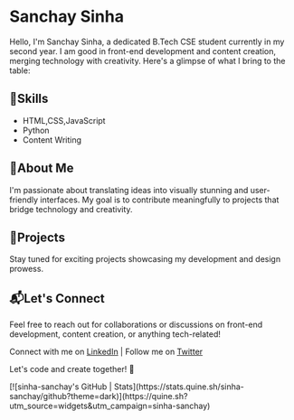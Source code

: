 
<!DOCTYPE html>
<html lang="en">

<body>

  <h1>Sanchay Sinha</h1>

  <p>Hello, I'm Sanchay Sinha, a dedicated B.Tech CSE student currently in my second year. I am good in front-end development and content creation, merging technology with creativity. Here's a glimpse of what I bring to the table:</p>

  <h2>🔧Skills</h2>
  <ul>
    <li>HTML,CSS,JavaScript</li>
    <li> Python </li>
    <li>Content Writing</li>
  </ul>

  <h2>🌱About Me</h2>
  <p>I'm passionate about translating ideas into visually stunning and user-friendly interfaces. My goal is to contribute meaningfully to projects that bridge technology and creativity.</p>

  <h2>🚀Projects</h2>
  <p>Stay tuned for exciting projects showcasing my development and design prowess.</p>

  <h2>📬Let's Connect</h2>
  <p>Feel free to reach out for collaborations or discussions on front-end development, content creation, or anything tech-related!</p>
  <p>Connect with me on <a href="https://www.linkedin.com/in/sanchay-sinha">LinkedIn</a> | Follow me on <a href="https://twitter.com/sinha_sanchay">Twitter</a></p>

  <p>Let's code and create together! 🌟</p>

</body>
</html>
[![sinha-sanchay's GitHub | Stats](https://stats.quine.sh/sinha-sanchay/github?theme=dark)](https://quine.sh?utm_source=widgets&utm_campaign=sinha-sanchay)
